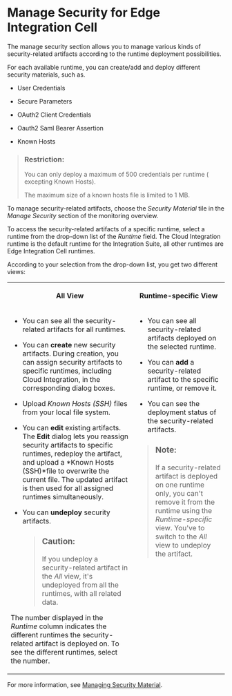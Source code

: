 <!-- loio1783cf87caa2449e96082f0cf754449d -->

# Manage Security for Edge Integration Cell

The manage security section allows you to manage various kinds of security-related artifacts according to the runtime deployment possibilities.

For each available runtime, you can create/add and deploy different security materials, such as.

-   User Credentials

-   Secure Parameters
-   OAuth2 Client Credentials
-   Oauth2 Saml Bearer Assertion
-   Known Hosts

> ### Restriction:  
> You can only deploy a maximum of 500 credentials per runtime \( excepting Known Hosts\).
> 
> The maximum size of a known hosts file is limited to 1 MB.

To manage security-related artifacts, choose the *Security Material* tile in the *Manage Security* section of the monitoring overview.

To access the security-related artifacts of a specific runtime, select a runtime from the drop-down list of the *Runtime* field. The Cloud Integration runtime is the default runtime for the Integration Suite, all other runtimes are Edge Integration Cell runtimes.

According to your selection from the drop-down list, you get two different views:


<table>
<tr>
<th valign="top">

All View

</th>
<th valign="top">

Runtime-specific View

</th>
</tr>
<tr>
<td valign="top">

-   You can see all the security-related artifacts for all runtimes.

-   You can **create** new security artifacts. During creation, you can assign security artifacts to specific runtimes, including Cloud Integration, in the corresponding dialog boxes.
-   Upload *Known Hosts \(SSH\)* files from your local file system.
-   You can **edit** existing artifacts. The **Edit** dialog lets you reassign security artifacts to specific runtimes, redeploy the artifact, and upload a *Known Hosts \(SSH\)*file to overwrite the current file. The updated artifact is then used for all assigned runtimes simultaneously.
-   You can **undeploy** security artifacts.

    > ### Caution:  
    > If you undeploy a security-related artifact in the *All* view, it's undeployed from all the runtimes, with all related data.


The number displayed in the *Runtime* column indicates the different runtimes the security-related artifact is deployed on. To see the different runtimes, select the number.

</td>
<td valign="top">

-   You can see all security-related artifacts deployed on the selected runtime.

-   You can **add** a security-related artifact to the specific runtime, or remove it.

-   You can see the deployment status of the security-related artifacts.


> ### Note:  
> If a security-related artifact is deployed on one runtime only, you can't remove it from the runtime using the *Runtime-specific* view. You've to switch to the *All* view to undeploy the artifact.



</td>
</tr>
</table>

For more information, see [Managing Security Material](https://help.sap.com/docs/integration-suite/sap-integration-suite/managing-security-material?version=CLOUD).

